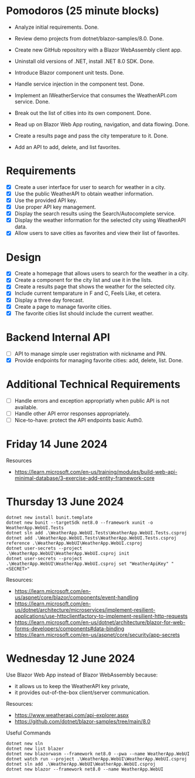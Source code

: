 # Pomodoros (25 minute blocks)

* Analyze initial requirements. Done. 

* Review demo projects from dotnet/blazor-samples/8.0. Done.

* Create new GitHub repository with a Blazor WebAssembly client app.

* Uninstall old versions of .NET, install .NET 8.0 SDK. Done.

* Introduce Blazor component unit tests. Done.

* Handle service injection in the component test. Done.

* Implement an IWeatherService that consumes the WeatherAPI.com service. Done.

* Break out the list of cities into its own component. Done.

* Read up on Blazor Web App routing, navigation, and data flowing. Done.

* Create a results page and pass the city temperature to it. Done.

* Add an API to add, delete, and list favorites.

# Requirements

* [x] Create a user interface for user to search for weather in a city. 
* [x] Use the public WeatherAPI to obtain weather information. 
* [x] Use the provided API key.
* [x] Use proper API key management. 
* [x] Display the search results using the Search/Autocomplete service.
* [x] Display the weather information for the selected city using WeatherAPI data.
* [x] Allow users to save cities as favorites and view their list of favorites.

# Design 

* [x] Create a homepage that allows users to search for the weather in a city.
* [x] Create a component for the city list and use it in the lists.
* [x] Create a results page that shows the weather for the selected city.
* [x] Include current temparature in F and C, Feels Like, et cetera.
* [x] Display a three day forecast. 
* [x] Create a page to manage favorite cities.
* [x] The favorite cities list should include the current weather.

# Backend Internal API

* [ ] API to manage simple user registration with nickname and PIN.
* [x] Provide endpoints for managing favorite cities: add, delete, list. Done.

# Additional Technical Requirements

* [ ] Handle errors and exception appropriatly when public API is not available.
* [ ] Handle other API error responses appropriately.
* [ ] Nice-to-have: protect the API endpoints basic Auth0.

# Friday 14 June 2024

Resources

- https://learn.microsoft.com/en-us/training/modules/build-web-api-minimal-database/3-exercise-add-entity-framework-core

# Thursday 13 June 2024

```
dotnet new install bunit.template
dotnet new bunit --targetSdk net8.0 --framework xunit -o WeatherApp.WebUI.Tests
dotnet sln add .\WeatherApp.WebUI.Tests\WeatherApp.WebUI.Tests.csproj
dotnet add .\WeatherApp.WebUI.Tests\WeatherApp.WebUI.Tests.csproj reference .\WeatherApp.WebUI\WeatherApp.WebUI.csproj
dotnet user-secrets --project .\WeatherApp.WebUI\WeatherApp.WebUI.csproj init
dotnet user-secrets --project .\WeatherApp.WebUI\WeatherApp.WebUI.csproj set "WeatherApiKey" "<SECRET>"
```

Resources:

- https://learn.microsoft.com/en-us/aspnet/core/blazor/components/event-handling
- https://learn.microsoft.com/en-us/dotnet/architecture/microservices/implement-resilient-applications/use-httpclientfactory-to-implement-resilient-http-requests
- https://learn.microsoft.com/en-us/dotnet/architecture/blazor-for-web-forms-developers/components#data-binding
- https://learn.microsoft.com/en-us/aspnet/core/security/app-secrets

# Wednesday 12 June 2024

Use Blazor Web App instead of Blazor WebAssembly because:
- it allows us to keep the WeatherAPI key private,
- it provides out-of-the-box client/server communication.

Resources:

- https://www.weatherapi.com/api-explorer.aspx
- https://github.com/dotnet/blazor-samples/tree/main/8.0

Useful Commands
```
dotnet new sln
dotnet new list blazer
dotnet new blazorwasm --framework net8.0 --pwa --name WeatherApp.WebUI
dotnet watch run --project .\WeatherApp.WebUI\WeatherApp.WebUI.csproj
dotnet sln add .\WeatherApp.WebUI\WeatherApp.WebUI.csproj
dotnet new blazor --framework net8.0 --name WeatherApp.WebUI
```
